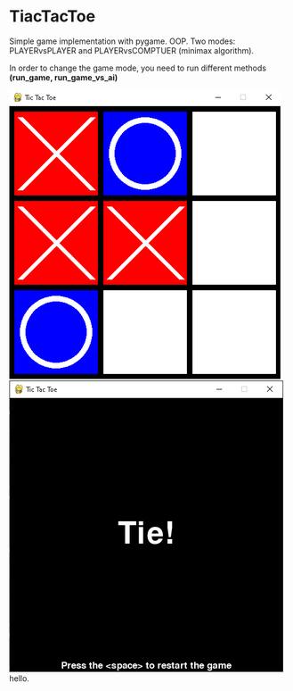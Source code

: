 # TiacTacToe
Simple game implementation with pygame. OOP. Two modes: PLAYERvsPLAYER and PLAYERvsCOMPTUER (minimax algorithm).

In order to change the game mode, you need to run different methods **(run_game, run_game_vs_ai)**

![Alt-текст](https://github.com/Martellus88/TiacTacToe/blob/master/img/example_tt.png)
![Alt-текст](https://github.com/Martellus88/TiacTacToe/blob/master/img/example_tie.png)
hello.
